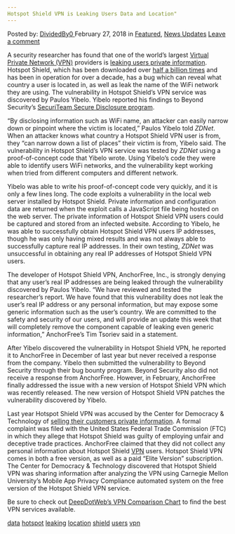 ```yaml
---
Hotspot Shield VPN is Leaking Users Data and Location"
---
```

<article class="post-listing post-24888 post type-post status-publish format-standard has-post-thumbnail hentry 
 tag-data tag-hotspot tag-leaking tag-location tag-shield tag-users tag-vpn">
<div class="post-inner">
<span>Posted by: <a href="https://www.deepdotweb.com/author/dividedby0/" title="">DividedBy0 </a></span>
<span>February 27, 2018</span>
<span>in <a href="https://www.deepdotweb.com/category/deepdot-news/" rel="category tag">Featured</a>, <a href="https://www.deepdotweb.com/category/news-updates/" rel="category tag">News Updates</a></span>
<span><a href="https://www.deepdotweb.com/2018/02/27/hotspot-shield-vpn-leaking-users-data-location/#respond">Leave a comment</a></span>


<p>A security researcher has found that one of the world’s largest <a href="https://www.deepdotweb.com/2014/07/08/is-your-vpn-legit-or-shit/">Virtual Private Network (VPN)</a> providers is <a href="http://www.zdnet.com/article/privacy-flaw-in-hotspot-shield-can-identify-users-locations/">leaking users private information</a>. Hotspot Shield, which has been downloaded over <a href="https://en.wikipedia.org/wiki/Hotspot_Shield">half a billion times</a> and has been in operation for over a decade, has a bug which can reveal what country a user is located in, as well as leak the name of the WiFi network they are using. The vulnerability in Hotspot Shield’s VPN service was discovered by Paulos Yibelo. Yibelo reported his findings to Beyond Security’s <a href="https://blogs.securiteam.com/index.php/archives/3604">SecuriTeam Secure Disclosure program</a>.</p>
<p>“By disclosing information such as WiFi name, an attacker can easily narrow down or pinpoint where the victim is located,” Paulos Yibelo told <em>ZDNet</em>. When an attacker knows what country a Hotspot Shield VPN user is from, they “can narrow down a list of places” their victim is from, Yibelo said. The vulnerability in Hotspot Shield’s VPN service was tested by <em>ZDNet</em> using a proof-of-concept code that Yibelo wrote. Using Yibelo’s code they were able to identify users WiFi networks, and the vulnerability kept working when tried from different computers and different network.</p>
<p>Yibelo was able to write his proof-of-concept code very quickly, and it is only a few lines long. The code exploits a vulnerability in the local web server installed by Hotspot Shield. Private information and configuration data are returned when the exploit calls a JavaScript file being hosted on the web server. The private information of Hotspot Shield VPN users could be captured and stored from an infected website. According to Yibelo, he was able to successfully obtain Hotspot Shield VPN users IP addresses, though he was only having mixed results and was not always able to successfully capture real IP addresses. In their own testing, <em>ZDNet</em> was unsuccessful in obtaining any real IP addresses of Hotspot Shield VPN users.</p>
<p>The developer of Hotspot Shield VPN, AnchorFree, Inc., is strongly denying that any user’s real IP addresses are being leaked through the vulnerability discovered by Paulos Yibelo. “We have reviewed and tested the researcher&#8217;s report. We have found that this vulnerability does not leak the user&#8217;s real IP address or any personal information, but may expose some generic information such as the user&#8217;s country. We are committed to the safety and security of our users, and will provide an update this week that will completely remove the component capable of leaking even generic information,” AnchorFree&#8217;s Tim Tsoriev said in a statement.</p>
<p>After Yibelo discovered the vulnerability in Hotspot Shield VPN, he reported it to AnchorFree in December of last year but never received a response from the company. Yibelo then submitted the vulnerability to Beyond Security through their bug bounty program. Beyond Security also did not receive a response from AnchorFree. However, in February, AnchorFree finally addressed the issue with a new version of Hotspot Shield VPN which was recently released. The new version of Hotspot Shield VPN patches the vulnerability discovered by Yibelo.</p>
<p>Last year Hotspot Shield VPN was accused by the Center for Democracy &amp; Technology of <a href="https://www.deepdotweb.com/2017/08/25/hotspot-shield-vpn-accused-selling-customer-data-advertisers/">selling their customers private information</a>. A formal complaint was filed with the United States Federal Trade Commission (FTC) in which they allege that Hotspot Shield was guilty of employing unfair and deceptive trade practices. AnchorFree claimed that they did not collect any personal information about Hotspot Shield <a href="https://www.deepdotweb.com/tag/vpn/">VPN</a> users. Hotspot Shield VPN comes in both a free version, as well as a paid “Elite Version” subscription. The Center for Democracy &amp; Technology discovered that Hotspot Shield VPN was sharing information after analyzing the VPN using Carnegie Mellon University’s Mobile App Privacy Compliance automated system on the free version of the Hotspot Shield VPN service.</p>
<p>Be sure to check out <a href="https://www.deepdotweb.com/2017/08/25/hotspot-shield-vpn-accused-selling-customer-data-advertisers/">DeepDotWeb’s VPN Comparison Chart</a> to find the best VPN services available.</p>
</div>
<a href="https://www.deepdotweb.com/tag/data/" rel="tag">data</a> <a href="https://www.deepdotweb.com/tag/hotspot/" rel="tag">hotspot</a> <a href="https://www.deepdotweb.com/tag/leaking/" rel="tag">leaking</a> <a href="https://www.deepdotweb.com/tag/location/" rel="tag">location</a> <a href="https://www.deepdotweb.com/tag/shield/" rel="tag">shield</a> <a href="https://www.deepdotweb.com/tag/users/" rel="tag">users</a> <a href="https://www.deepdotweb.com/tag/vpn/" rel="tag">vpn</a></span> <span style="display:none" class="updated">2018-02-27<a href="https://www.deepdotweb.com/author/dividedby0/" title="Posts by DividedBy0" rel="author">DividedBy0</a></strong></div>

